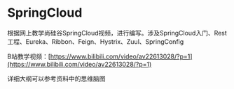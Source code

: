 # SpringCloud
根据网上教学尚硅谷SpringCloud视频，进行编写。涉及SpringCloud入门、Rest工程、Eureka、Ribbon、Feign、Hystrix、Zuul、SpringConfig

B站教学视频：[https://www.bilibili.com/video/av22613028/?p=1](https://www.bilibili.com/video/av22613028/?p=1)

详细大纲可以参考资料中的思维脑图

